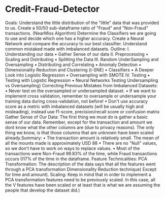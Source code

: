 # Credit-Fraud-Detector
Goals: Understand the little distribution of the "little" data that was provided to us. Create a 50/50 sub-dataframe ratio of "Fraud" and "Non-Fraud" transactions. (NearMiss Algorithm) Determine the Classifiers we are going to use and decide which one has a higher accuracy. Create a Neural Network and compare the accuracy to our best classifier. Understand common mistaked made with imbalanced datasets. Outline: I. Understanding our data • Gather Sense of our data II. Preprocessing • Scaling and Distributing • Splitting the Data III. Random UnderSampling and Oversampling • Distributing and Correlating • Anomaly Detection • Dimensionality Reduction and Clustering (t-SNE) • Classifiers • A Deeper Look into Logistic Regression • Oversampling with SMOTE IV. Testing • Testing with Logistic Regression • Neural Networks Testing Undersampling vs Oversampling) Correcting Previous Mistakes from Imbalanced Datasets: • Never test on the oversampled or undersampled dataset. • If we want to implement cross validation, remember to oversample or undersample your training data during cross-validation, not before! • Don't use accuracy score as a metric with imbalanced datasets (will be usually high and misleading), instead use f1-score, precision/recall score or confusion matrix Gather Sense of Our Data: The first thing we must do is gather a basic sense of our data. Remember, except for the transaction and amount we dont know what the other columns are (due to privacy reasons). The only thing we know, is that those columns that are unknown have been scaled already.Summary: • The transaction amount is relatively small. The mean of all the mounts made is approximately USD 88 • There are no "Null" values, so we don't have to work on ways to replace values. • Most of the transactions were Non-Fraud 99.83% of the time, while Fraud transactions occurs 017% of the time in the dataframe. Feature Technicalities: PCA Transformation: The description of the data says that all the features went through a PCA transformation Dimensionality Reduction technique) Except for time and amount). Scaling: Keep in mind that in order to implement a PCA transformation features need to be previously scaled. In this case, all the V features have been scaled or at least that is what we are assuming the people that develop the dataset did.)
